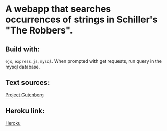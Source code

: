 # A webapp that searches occurrences of  strings in Schiller's "The Robbers".
## Build with:
`ejs`, `express.js`, `mysql`.
When prompted with  get requests, run query in the mysql database.
## Text sources:
[Project Gutenberg]("https://www.gutenberg.org/files/6782/6782-h/6782-h.htm")
## Heroku link:
[Heroku](https://what-did-schiller-say.herokuapp.com/)